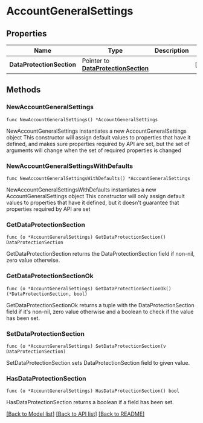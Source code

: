 # AccountGeneralSettings

## Properties

Name | Type | Description | Notes
------------ | ------------- | ------------- | -------------
**DataProtectionSection** | Pointer to [**DataProtectionSection**](DataProtectionSection.md) |  | [optional] 

## Methods

### NewAccountGeneralSettings

`func NewAccountGeneralSettings() *AccountGeneralSettings`

NewAccountGeneralSettings instantiates a new AccountGeneralSettings object
This constructor will assign default values to properties that have it defined,
and makes sure properties required by API are set, but the set of arguments
will change when the set of required properties is changed

### NewAccountGeneralSettingsWithDefaults

`func NewAccountGeneralSettingsWithDefaults() *AccountGeneralSettings`

NewAccountGeneralSettingsWithDefaults instantiates a new AccountGeneralSettings object
This constructor will only assign default values to properties that have it defined,
but it doesn't guarantee that properties required by API are set

### GetDataProtectionSection

`func (o *AccountGeneralSettings) GetDataProtectionSection() DataProtectionSection`

GetDataProtectionSection returns the DataProtectionSection field if non-nil, zero value otherwise.

### GetDataProtectionSectionOk

`func (o *AccountGeneralSettings) GetDataProtectionSectionOk() (*DataProtectionSection, bool)`

GetDataProtectionSectionOk returns a tuple with the DataProtectionSection field if it's non-nil, zero value otherwise
and a boolean to check if the value has been set.

### SetDataProtectionSection

`func (o *AccountGeneralSettings) SetDataProtectionSection(v DataProtectionSection)`

SetDataProtectionSection sets DataProtectionSection field to given value.

### HasDataProtectionSection

`func (o *AccountGeneralSettings) HasDataProtectionSection() bool`

HasDataProtectionSection returns a boolean if a field has been set.


[[Back to Model list]](../README.md#documentation-for-models) [[Back to API list]](../README.md#documentation-for-api-endpoints) [[Back to README]](../README.md)


